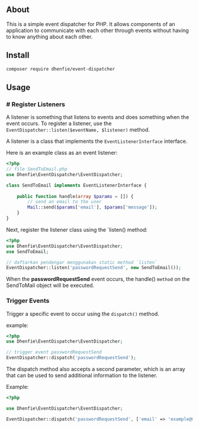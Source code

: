 ## About
This is a simple event dispatcher for PHP. It allows components of an application to communicate with each other through events without having to know anything about each other.

## Install
```bash
composer require dhenfie/event-dispatcher
```
## Usage
### # Register Listeners
A listener is something that listens to events and does something when the event occurs. To register a listener, use the `EventDispatcher::listen($eventName, $listener)` method.

A listener is a class that implements the `EventListenerInterface` interface.

Here is an example class as an event listener:
```php
<?php
// file SendToEmail.php
use Dhenfie\EventDispatcher\EventDispatcher;

class SendToEmail implements EventListenerInterface {
 
    public function handle(array $params = []) {
        // send an email to the user
        Mail::send($params['email'], $params['message']);
    }
}
```
Next, register the listener class using the `listen() method:

```php
<?php
use Dhenfie\EventDispatcher\EventDispatcher;
use SendToEmail;

// daftarkan pendengar menggunakan static method `listen`
EventDispatcher::listen('passwordRequestSend', new SendToEmail());
```

When the **passwordRequestSend** event occurs, the handle() `method` on the SendToMail object will be executed.

### Trigger Events
Trigger a specific event to occur using the `dispatch()` method.

example:
```php
<?php
use Dhenfie\EventDispatcher\EventDispatcher;

// trigger event passwordRequestSend
EventDispatcher::dispatch('passwordRequestSend');
```
The dispatch method also accepts a second parameter, which is an array that can be used to send additional information to the listener.

Example:
```php
<?php

use Dhenfie\EventDispatcher\EventDispatcher;

EventDispatcher::dispatch('passwordRequestSend', ['email' => 'example@mail.com', 'message' => 'Your password reset token we send your email']);


```
